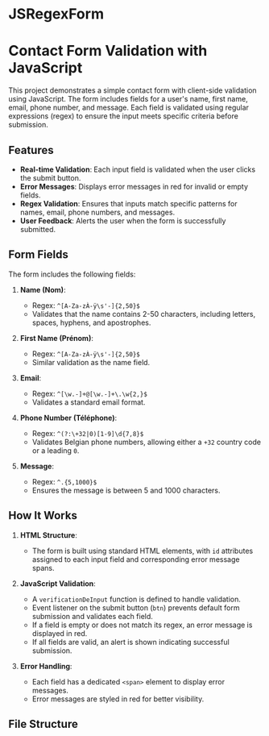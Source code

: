 # JSRegexForm
# Contact Form Validation with JavaScript

This project demonstrates a simple contact form with client-side validation using JavaScript. The form includes fields for a user's name, first name, email, phone number, and message. Each field is validated using regular expressions (regex) to ensure the input meets specific criteria before submission.

## Features

- **Real-time Validation**: Each input field is validated when the user clicks the submit button.
- **Error Messages**: Displays error messages in red for invalid or empty fields.
- **Regex Validation**: Ensures that inputs match specific patterns for names, email, phone numbers, and messages.
- **User Feedback**: Alerts the user when the form is successfully submitted.

## Form Fields

The form includes the following fields:

1. **Name (Nom)**:
   - Regex: `^[A-Za-zÀ-ÿ\s'-]{2,50}$`
   - Validates that the name contains 2-50 characters, including letters, spaces, hyphens, and apostrophes.

2. **First Name (Prénom)**:
   - Regex: `^[A-Za-zÀ-ÿ\s'-]{2,50}$`
   - Similar validation as the name field.

3. **Email**:
   - Regex: `^[\w.-]+@[\w.-]+\.\w{2,}$`
   - Validates a standard email format.

4. **Phone Number (Téléphone)**:
   - Regex: `^(?:\+32|0)[1-9]\d{7,8}$`
   - Validates Belgian phone numbers, allowing either a `+32` country code or a leading `0`.

5. **Message**:
   - Regex: `^.{5,1000}$`
   - Ensures the message is between 5 and 1000 characters.

## How It Works

1. **HTML Structure**:
   - The form is built using standard HTML elements, with `id` attributes assigned to each input field and corresponding error message spans.

2. **JavaScript Validation**:
   - A `verificationDeInput` function is defined to handle validation.
   - Event listener on the submit button (`btn`) prevents default form submission and validates each field.
   - If a field is empty or does not match its regex, an error message is displayed in red.
   - If all fields are valid, an alert is shown indicating successful submission.

3. **Error Handling**:
   - Each field has a dedicated `<span>` element to display error messages.
   - Error messages are styled in red for better visibility.

## File Structure
